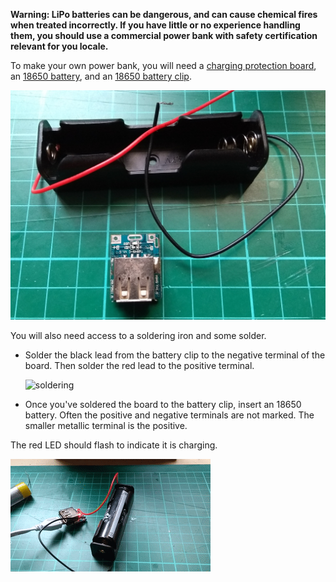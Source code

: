 **Warning: LiPo batteries can be dangerous, and can cause chemical fires when treated incorrectly. If you have little or no experience handling them, you should use a commercial power bank with safety certification relevant for you locale.**

To make your own power bank, you will need a [charging protection board](https://www.aliexpress.com/item/5V-Step-Up-Power-Module-Lithium-Battery-Charging-Protection-Board-Boost-Converter-LED-Display-USB-For/32845254042.html), an [18650 battery](https://www.aliexpress.com/item/18650-Battery-rechargeable-18650-26FM-for-flashlight-power-bank-ICR18650-26FM-2600mAh-3-6v-charge18650-rechargeable/32839060640.html), and an [18650 battery clip](https://www.aliexpress.com/item/New-Plastic-Black-18650-Battery-Holder-3-7V-Clip-Case-With-Wire-Lead-Battery-Storage-High/32731063438.html).

![components](images/components.jpg)

You will also need access to a soldering iron and some solder.

+ Solder the black lead from the battery clip to the negative terminal of the board. Then solder the red lead to the positive terminal.

    ![soldering](images/solder.gif)

+ Once you've soldered the board to the battery clip, insert an 18650 battery. Often the positive and negative terminals are not marked. The smaller metallic terminal is the positive.

The red LED should flash to indicate it is charging.

![charging](images/charging.gif)
